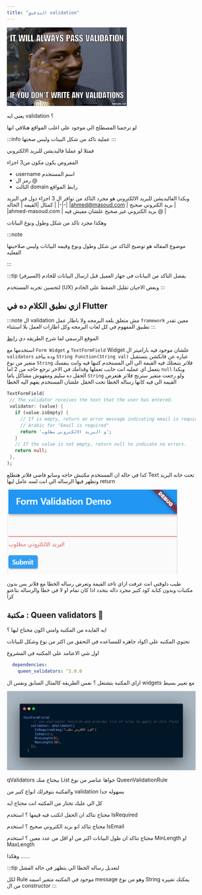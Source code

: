 ```yaml
---
title: "التدقيق validation"
---
```

  
  ![meme](./intro_meme.png)


يعني ايه validation ؟ 

لو ترجمنا المصطلح الي موجود علي اغلب المواقع هنلاقي انها

:::info
عملية تاكد من شكل البينات وليس صحتها 
:::

فمثلا لو عملنا فاليديشن للبريد الالكتروني 

<!-- truncate -->

المفروض يكون مكون من3 اجزاء

- username اسم المستخدم 
- رمز ال @
- الثالث domain رابط المواقع

وبكدا الفاليديشن للبريد الالكتروني هو مجرد التاكد من توافر ال 3 اجزاء دول في البريد 
كمثال
|القيمه | الحاله  |
|-|-|
|ahmed@masoud.com | بريد الكتروني صحيح |
|ahmed-masoud.com |  بريد الكتروني غير صحيح علشان مفيش فيه @ |

وهكذا مجرد تاكد من شكل وطول ونوع البيانات 

:::note

موضوع المقاله هو توضيح التاكد من شكل وطول ونوع وقيمه البيانات وليس صلاحيتها الفعليه

:::


:::tip
يفضل التاكد من البيانات في جهاز العميل قبل ارسال البيانات للخادم (السيرفر) 

لتحسين تجربه المستخدم (UX) وبعض الاحيان تقليل الضغط علي الخادم
:::

 
## ازي نطبق الكلام ده في Flutter
:::note
ال validation مش متعلق بلغه البرمجه ولا باطار عمل `framework`  معين تقدر تطبيق المفهوم في كل لغات البرمجه وكل اطارات العمل بلا استثناء
:::

الموقع الرسمي لما شرح الطريقه دي 
[رابط](https://flutter.dev/docs/cookbook/forms/validation)

استخدمها مع `Form Widget` و `TextFormField` Widget علشان موجود فيه باراميتر ال `validators`
وده بياخد `String Function(String val)`
عباره عن فانكشن بتستقبل متغير من نوع `String` فلاتر بتبعتلك فيه القيمة الي الي المستخدم كتبها فيه
وانت بنفسك بتعمل اي عمليه انت حابب تعملها وقدامك في الاخر ترجع حاجه من 2 اما `null` وبكدا الحقل ده سليم ومفهوش مشاكل 
ياما `String` ولو رجعت متغير سترنج فلاتر هتعرض القيمة الي فيه كانها رساله الخطا تحت الحقل علشان المستخدم يفهم اليه الخطا
 
 ```dart
TextFormField(
  // The validator receives the text that the user has entered.
  validator: (value) {
    if (value.isEmpty) {
      // If is empty, return an error message indicating email is required.
      // Arabic for "Email is required"
      return 'و البريد الالكتروني مطلوب'; 
    }
    // If the value is not empty, return null to indicate no errors.
    return null;
  },
);
 ```




كدا في حاله ان المستخدم مكتبش حاجه وسابو فاضي فلاتر هتطلع Text تحت خانه البريد وتظهر فيها الرساله الي انت لسه عامل ليها return 

  ![meme](./email_is_required.png)

طيب دلوقتي انت عرفت ازاي تاخد القيمة وتعرض رساله الخطا مع فلاتر بس بدون مكتبات وبدون كتابة كود كتير مجرد داله بتحدد اذا كان تمام او لا في خطا والرساله بتاعتو كزا 

## مكتبة : Queen validators 👑
ايه الفايده من المكتبة وامتي اكون محتاج ليها ؟

تحتوي المكتبه علي اكواد جاهزه للمساعده في التحقق من اكثر من نوع وشكل للبيانات

اول شي الاعتامد علي المكتبه في المشروع 
```yaml
  dependencies:
    queen_validators: ^2.0.0
```
ازاي المكتبة بتشتغل ؟ 
نفس الطريقة كالمثال السابق ونفس ال widgets  مع تغيير بسيط

  ![meme](./queen_example.png)


qValidators بيحتاج منك List جواها عناصر من نوع QueenValidationRule

والمكتبة بتوفرلك انواع كتير من validation بسهوله جدا

كل الي عليك تختار من المكتبه انت محتاج ايه 

محتاج تتاكد ان الحقل اتكتب فيه قيمها ؟ استخدم IsRequired 

محتاج تتاكد انو بريد الكتروني صحيح ؟ استخدم IsEmail

محتاج تتاكد ان طول البيانات اكبر من او اقل من عدد معين ؟ استخدم MinLength او MaxLength

وهكذا ......

:::tip
لتعديل رساله الخطا الي بتظهر في حاله الفشل  

لكل Rule موجود في المكتبه متغير اسمه message وهو من نوع String يمكنك تغييره من ال constructor
:::